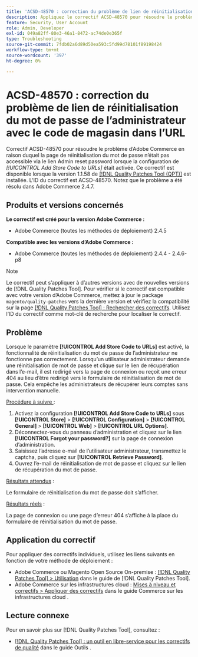 ```yaml
---
title: 'ACSD-48570 : correction du problème de lien de réinitialisation du mot de passe de l’administrateur avec le code de magasin dans l’URL'
description: Appliquez le correctif ACSD-48570 pour résoudre le problème d’Adobe Commerce en raison duquel la page de réinitialisation du mot de passe n’était pas accessible via le lien Admin reset password lorsque la configuration de [!UICONTROL Add Store Code to URLs] était activée.
feature: Security, User Account
role: Admin, Developer
exl-id: 049a82ff-80e3-46a1-8472-ac74de0e365f
type: Troubleshooting
source-git-commit: 7fdb02a6d89d50ea593c5fd99d78101f89198424
workflow-type: tm+mt
source-wordcount: '397'
ht-degree: 0%

---
```


# ACSD-48570 : correction du problème de lien de réinitialisation du mot de passe de l’administrateur avec le code de magasin dans l’URL

Correctif ACSD-48570 pour résoudre le problème d’Adobe Commerce en raison duquel la page de réinitialisation du mot de passe n’était pas accessible via le lien Admin reset password lorsque la configuration de *[!UICONTROL Add Store Code to URLs]* était activée. Ce correctif est disponible lorsque la version 1.1.58 de [[!DNL Quality Patches Tool (QPT)]](/help/tools/quality-patches-tool/quality-patches-tool-to-self-serve-quality-patches.md) est installée. L’ID du correctif est ACSD-48570. Notez que le problème a été résolu dans Adobe Commerce 2.4.7.

## Produits et versions concernés

**Le correctif est créé pour la version Adobe Commerce :**

* Adobe Commerce (toutes les méthodes de déploiement) 2.4.5

**Compatible avec les versions d’Adobe Commerce :**

* Adobe Commerce (toutes les méthodes de déploiement) 2.4.4 - 2.4.6-p8

>[!NOTE]
>
>Le correctif peut s’appliquer à d’autres versions avec de nouvelles versions de [!DNL Quality Patches Tool]. Pour vérifier si le correctif est compatible avec votre version d’Adobe Commerce, mettez à jour le package `magento/quality-patches` vers la dernière version et vérifiez la compatibilité sur la page [[!DNL Quality Patches Tool] : Rechercher des correctifs](https://experienceleague.adobe.com/tools/commerce-quality-patches/index.html?lang=fr). Utilisez l’ID du correctif comme mot-clé de recherche pour localiser le correctif.

## Problème

Lorsque le paramètre **[!UICONTROL Add Store Code to URLs]** est activé, la fonctionnalité de réinitialisation du mot de passe de l’administrateur ne fonctionne pas correctement.
Lorsqu’un utilisateur administrateur demande une réinitialisation de mot de passe et clique sur le lien de récupération dans l’e-mail, il est redirigé vers la page de connexion ou reçoit une erreur 404 au lieu d’être redirigé vers le formulaire de réinitialisation de mot de passe. Cela empêche les administrateurs de récupérer leurs comptes sans intervention manuelle.

<u>Procédure à suivre </u> :

1. Activez la configuration **[!UICONTROL Add Store Code to URLs]** sous **[!UICONTROL Store]** > **[!UICONTROL Configuration]** > **[!UICONTROL General]** > **[!UICONTROL Web]** > **[!UICONTROL URL Options]**.
1. Déconnectez-vous du panneau d’administration et cliquez sur le lien **[!UICONTROL Forgot your password?]** sur la page de connexion d’administration.
1. Saisissez l’adresse e-mail de l’utilisateur administrateur, transmettez le captcha, puis cliquez sur **[!UICONTROL Retrieve Password]**.
1. Ouvrez l’e-mail de réinitialisation de mot de passe et cliquez sur le lien de récupération du mot de passe.

<u>Résultats attendus</u> :

Le formulaire de réinitialisation du mot de passe doit s’afficher.

<u>Résultats réels</u> :

La page de connexion ou une page d’erreur 404 s’affiche à la place du formulaire de réinitialisation du mot de passe.

## Application du correctif

Pour appliquer des correctifs individuels, utilisez les liens suivants en fonction de votre méthode de déploiement :

* Adobe Commerce ou Magento Open Source On-premise : [[!DNL Quality Patches Tool] > Utilisation](/help/tools/quality-patches-tool/usage.md) dans le guide de [!DNL Quality Patches Tool].
* Adobe Commerce sur les infrastructures cloud : [Mises à niveau et correctifs > Appliquer des correctifs](https://experienceleague.adobe.com/docs/commerce-cloud-service/user-guide/develop/upgrade/apply-patches.html?lang=fr) dans le guide Commerce sur les infrastructures cloud .

## Lecture connexe

Pour en savoir plus sur [!DNL Quality Patches Tool], consultez :

* [[!DNL Quality Patches Tool] : un outil en libre-service pour les correctifs de qualité](/help/tools/quality-patches-tool/quality-patches-tool-to-self-serve-quality-patches.md) dans le guide Outils .
